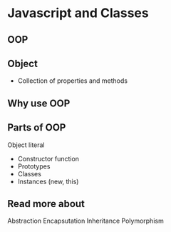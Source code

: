 # Javascript and Classes

## OOP

## Object

- Collection of properties and methods

## Why use OOP

## Parts of OOP

Object literal

- Constructor function
- Prototypes
- Classes
- Instances (new, this)

## Read more about

Abstraction
Encapsutation
Inheritance
Polymorphism
